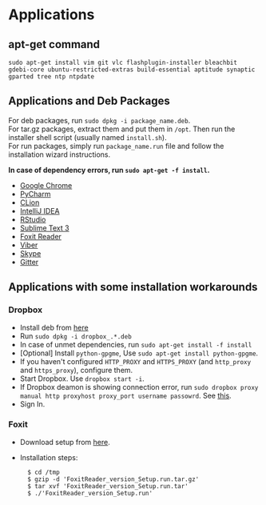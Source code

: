 # Applications

## apt-get command

    sudo apt-get install vim git vlc flashplugin-installer bleachbit gdebi-core ubuntu-restricted-extras build-essential aptitude synaptic gparted tree ntp ntpdate

## Applications and Deb Packages


For deb packages, run `sudo dpkg -i package_name.deb`.  
For tar.gz packages, extract them and put them in `/opt`. Then run the installer shell script (usually named `install.sh`).  
For run packages, simply run `package_name.run` file and follow the installation wizard instructions.  

**In case of dependency errors, run `sudo apt-get -f install`.**

* [Google Chrome](https://www.google.com/chrome/browser/desktop/index.html)
* [PyCharm](https://www.jetbrains.com/pycharm/download/#section=linux)
* [CLion](https://www.jetbrains.com/clion/)
* [IntelliJ IDEA](https://www.jetbrains.com/idea/)
* [RStudio](https://www.rstudio.com/products/rstudio/download2/)
* [Sublime Text 3](https://www.sublimetext.com/3)
* [Foxit Reader](https://www.foxitsoftware.com/products/pdf-reader/)
* [Viber](http://www.viber.com/en/products/linux)
* [Skype](https://www.skype.com/en/download-skype/skype-for-linux/downloading/?type=ubuntu64)
* [Gitter](https://gitter.im/apps)

## Applications with some installation workarounds

### Dropbox

* Install deb from [here](https://www.dropbox.com/install?os=lnx)
* Run `sudo dpkg -i dropbox_.*.deb`
* In case of unmet dependencies, run `sudo apt-get install -f install`
* [Optional] Install `python-gpgme`, Use `sudo apt-get install python-gpgme`.
* If you haven't configured `HTTP_PROXY` and `HTTPS_PROXY` (and `http_proxy` and `https_proxy`), configure them.
* Start Dropbox. Use `dropbox start -i`.
* If Dropbox deamon is showing connection error, run `sudo dropbox proxy manual http proxyhost proxy_port username passowrd`. See [this](http://askubuntu.com/a/718794).
* Sign In.

### Foxit

* Download setup from [here](https://www.foxitsoftware.com/products/pdf-reader/).
* Installation steps:

        $ cd /tmp
        $ gzip -d 'FoxitReader_version_Setup.run.tar.gz'
        $ tar xvf 'FoxitReader_version_Setup.run.tar'
        $ ./'FoxitReader_version_Setup.run'


